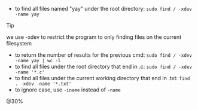 - to find all files named "yay" under the root directory: `sudo find / -xdev -name yay`

>[!tip]
>we use -xdev to restrict the program to only finding files on the current filesystem

- to return the number of results for the previous cmd: `sudo find / -xdev -name yay | wc -l`
- to find all files under the root directory that end in .c: `sudo find / -xdev -name '*.c'`
- to find all files under the current working directory that end in .txt: `find . -xdev -name '*.txt'`
- to ignore case, use `-iname` instead of `-name`

@30%
